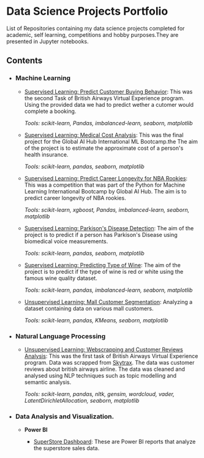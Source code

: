 # Data Science Projects Portfolio
List of Repositories containing my data science projects completed for academic, self learning, competitions and hobby purposes.They are presented in Jupyter notebooks.


## Contents

- ### Machine Learning

     - [Supervised Learning: Predict Customer Buying Behavior](https://github.com/dalphonorechi/data-science-portfolio/British-Airways-Virtual-Experience-Program/blob/main/Task-2-Predict-Customer-Buying-Behavior.ipynb): This was the second Task of British Airways Virtual Experience program. Using the provided data we had to predict wether a cutomer would complete a booking.
     
         _Tools: scikit-learn, Pandas, imbalanced-learn, seaborn, matplotlib_

    - [Supervised Learning: Medical Cost Analysis](https://github.com/dalphonorechi/Global-AI-Hub-International-ML-Bootcamp/blob/master/Medical%20Cost%20Analysis.ipynb): This was the final project for the Global AI Hub International ML Bootcamp.the The aim of the project is to estimate the approximate cost of a person's health insurance.
    
         _Tools: scikit-learn, pandas, seaborn, matplotlib_

    - [Supervised Learning: Predict Career Longevity for NBA Rookies](https://github.com/dalphonorechi/Global-AI-Hub-International-ML-Bootcamp/blob/master/Predict%20Career%20Longevity%20for%20NBA%20Rookies.ipynb): This was a competition that was part of the Python for Machine Learning International Bootcamp by Global AI Hub. The aim is to predict career longevity of NBA rookies.
    
         _Tools: scikit-learn, xgboost, Pandas, imbalanced-learn, seaborn, matplotlib_
    
    - [Supervised Learning: Parkison's Disease Detection](https://github.com/dalphonorechi/data-science-portfolio/Parkison-s-Disease/blob/main/Parkison's%20Disease%20Detection.ipynb): The aim of the project is to predict if a person has Parkison's Disease using biomedical voice measurements.
    
         _Tools: scikit-learn, pandas, seaborn, matplotlib_

    - [Supervised Learning: Predicting Type of Wine](https://github.com/dalphonorechi/data-science-portfolio/Wine-Type/blob/main/Predicting%20Wine%20Type.ipynb): The aim of the project is to predict if the type of wine is red or white using the famous wine quality dataset.
    
         _Tools: scikit-learn, pandas, imbalanced-learn, seaborn, matplotlib_
    
    - [Unsupervised Learning: Mall Customer Segmentation](https://github.com/dalphonorechi/data-science-portfolio/Mall-Customer-Segmentation/blob/main/CustomerSegmentation.ipynb): Analyzing a dataset containing data on various mall customers.
    
         _Tools: scikit-learn, pandas, KMeans, seaborn, matplotlib_
         
- ### Natural Language Processing

    - [Unsupervised Learning: Webscrapping and Customer Reviews Analysis](https://github.com/dalphonorechi/data-science-portfolio/British-Airways-Virtual-Experience-Program/blob/main/Task-1-Web-Scrapping-Customer-Reviews-Analysis.ipynb): This was the first task of British Airways Virtual Experience program. Data was scrapped from [Skytrax](https://www.airlinequality.com/airline-reviews/british-airways). The data was customer reviews about british airways airline. The data was cleaned and analysed using NLP techniques such as topic modelling and semantic analysis.

        _Tools: scikit-learn, pandas, nltk, gensim, wordcloud, vader, LatentDirichletAllocation, seaborn, matplotlib_ 

- ### Data Analysis and Visualization.

    * __Power BI__
    
        - [SuperStore Dashboard](https://github.com/dalphonorechi/SuperStore-Sales-Dashboard): These are Power BI reports that analyze the superstore sales data.  
